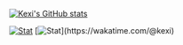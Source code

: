 [![Kexi's GitHub stats](https://github-readme-stats.vercel.app/api?username=kexi&theme=vue-dark&show_icons=true&show_icons=true)](https://github.com/kexi/github-readme-stats)

[![Stat](https://wakatime.com/share/@kexi/b432dce3-6843-4ae0-8a84-bc13b27dd764.svg)](https://wakatime.com/@kexi)
[![Stat]([https://wakatime.com/share/@kexi/1a09fe5b-08cf-40be-b21d-9e0c6b6a347d.svg](https://wakatime.com/share/@kexi/8d20b0dd-fd23-4fe9-91ce-22ed66c4ca15.svg))](https://wakatime.com/@kexi)
